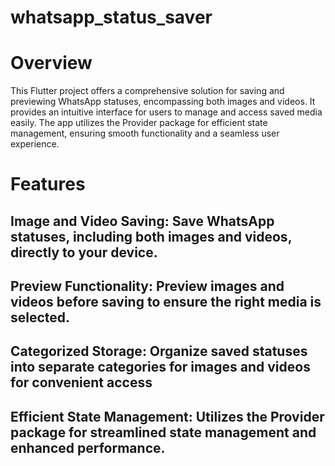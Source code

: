 # whatsapp_status_saver

# Overview
This Flutter project offers a comprehensive solution for saving and previewing WhatsApp statuses, encompassing both images and videos. It provides an intuitive interface for users to manage and access saved media easily. The app utilizes the Provider package for efficient state management, ensuring smooth functionality and a seamless user experience.

# Features
## Image and Video Saving: Save WhatsApp statuses, including both images and videos, directly to your device.
## Preview Functionality: Preview images and videos before saving to ensure the right media is selected.
## Categorized Storage: Organize saved statuses into separate categories for images and videos for convenient access
## Efficient State Management: Utilizes the Provider package for streamlined state management and enhanced performance.


